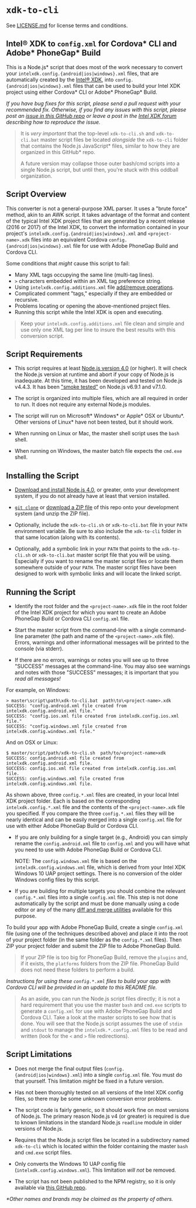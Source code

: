 `xdk-to-cli`
============
See [LICENSE.md](LICENSE.md) for license terms and conditions.


Intel® XDK to `config.xml` for Cordova\* CLI and Adobe\* PhoneGap\* Build
-------------------------------------------------------------------------
This is a Node.js\* script that does most of the work necessary to
convert your `intelxdk.config.{android|ios|windows}.xml` files, that
are automatically created by the [Intel® XDK](http://xdk.intel.com),
into `config.{android|ios|windows}.xml` files that can be used to
build your Intel XDK project using either Cordova\* CLI or
Adobe\* PhoneGap\* Build.

_If you have bug fixes for this script, please send a pull request
with your recommended fix. Otherwise, if you find any issues with this
script, please post an [issue in this GitHub repo][6] or leave a post
in the [Intel XDK forum][5] describing how to reproduce the issue._

> It is *very important* that the top-level `xdk-to-cli.sh` and
> `xdk-to-cli.bat` master script files be located *alongside* the
> `xdk-to-cli` folder that contains the Node.js JavaScript\* files,
> similar to how they are organized in this GitHub\* repo.
>
> A future version may collapse those outer bash/cmd scripts into
> a single Node.js script, but until then, you're stuck with this
> oddball organization.


Script Overview
---------------
This converter is not a general-purpose XML parser. It uses a
"brute force" method, akin to an AWK script. It takes advantage of
the format and content of the typical Intel XDK project files that
are generated by a recent release (2016 or 2017) of the Intel XDK,
to convert the information contained in your project's
`intelxdk.config.{android|ios|windows}.xml` and `<project-name>.xdk`
files into an equivalent Cordova `config.{android|ios|windows}.xml`
file for use with Adobe PhoneGap Build and Cordova CLI.

Some conditions that _might_ cause this script to fail:

* Many XML tags occupying the same line (multi-tag lines).
* `>` characters embedded within an XML tag preference string.
* Using `intelxdk.config.additions.xml` file [add/remove operations][1].
* Complicated comment "tags," especially if they are embedded or recursive.
* Problems locating or opening the above-mentioned project files.
* Running this script while the Intel XDK is open and executing.

> Keep your `intelxdk.config.additions.xml` file clean and simple and
> use only one XML tag per line to insure the best results with this
> conversion script.


Script Requirements
-------------------
* This script requires at least [Node.js version 4.0][2] (or higher). It will
  check the Node.js version at runtime and abort if your copy of Node.js is
  inadequate. At this time, it has been developed and tested on Node.js v4.4.3.
  It has been ["smoke tested"][7] on Node.js v6.9.1 and v7.1.0.

* The script is organized into multiple files, which are all required in
  order to run. It does not require any external Node.js modules.

* The script will run on Microsoft\* Windows\* or Apple\* OSX or Ubuntu\*.
  Other versions of Linux\* have not been tested, but it should work.

* When running on Linux or Mac, the master shell script uses the `bash` shell.

* When running on Windows, the master batch file expects the `cmd.exe` shell.


Installing the Script
---------------------
* [Download and install Node.js 4.0][2], or greater, onto your development
  system, if you do not already have at least that version installed.

* [`git clone`][3] or [download a ZIP file][4] of this repo onto your
  development system (and unzip the ZIP file).

* Optionally, include the `xdk-to-cli.sh` or `xdk-to-cli.bat` file in your
  `PATH` environment variable. Be sure to also include the `xdk-to-cli`
  folder in that same location (along with its contents).

* Optionally, add a symbolic link in your `PATH` that points to the
  `xdk-to-cli.sh` or `xdk-to-cli.bat` master script file that you will be
  using. Especially if you want to rename the master script files or locate
  them somewhere outside of your `PATH`. The master script files have been
  designed to work with symbolic links and will locate the linked script.


Running the Script
------------------
* Identify the root folder and the `<project-name>.xdk` file in the root
  folder of the Intel XDK project for which you want to create an Adobe
  PhoneGap Build or Cordova CLI `config.xml` file.

* Start the master script from the command-line with a single command-line
  parameter (the path and name of the `<project-name>.xdk` file). Errors,
  warnings and other informational messages will be printed to the console
  (via stderr).

* If there are no errors, warnings or notes you will see up to three
  "SUCCESS" messages at the command-line. You may also see warnings and
  notes with those "SUCCESS" messages; it is important that you
  _read all messages!_

For example, on Windows:
~~~
> master\script\path\xdk-to-cli.bat  path\to\<project-name>.xdk
SUCCESS: "config.android.xml file created from intelxdk.config.android.xml file."
SUCCESS: "config.ios.xml file created from intelxdk.config.ios.xml file."
SUCCESS: "config.windows.xml file created from intelxdk.config.windows.xml file."
~~~

And on OSX or Linux:
~~~
$ master/script/path/xdk-to-cli.sh  path/to/<project-name>xdk
SUCCESS: config.android.xml file created from intelxdk.config.android.xml file.
SUCCESS: config.ios.xml file created from intelxdk.config.ios.xml file.
SUCCESS: config.windows.xml file created from intelxdk.config.windows.xml file.
~~~

As shown above, three `config.*.xml` files are created, in your local Intel
XDK project folder. Each is based on the corresponding `intelxdk.config.*.xml`
file and the contents of the `<project-name>.xdk` file you specified. If you
compare the three `config.*.xml` files they will be nearly identical and can
be easily merged into a single `config.xml` file for use with either Adobe
PhoneGap Build or Cordova CLI.

* If you are only building for a single target (e.g., Android) you can simply
  rename the `config.android.xml` file to `config.xml` and you will have what
  you need to use with Adobe PhoneGap Build or Cordova CLI.

  NOTE: The `config.windows.xml` file is based on the `intelxdk.config.windows.xml`
  file, which is derived from your Intel XDK Windows 10 UAP project settings.
  There is no conversion of the older Windows config files by this script.

* If you are building for multiple targets you should combine the relevant
  `config.*.xml` files into a single `config.xml` file. This step is not done
  automatically by the script and must be done manually using a code editor
  or any of the many [diff and merge utilities][8] available for this purpose.

To build your app with Adobe PhoneGap Build, create a single `config.xml`
file (using one of the techniques described above) and place it into the root
of your project folder (in the same folder as the `config.*.xml` files).
Then ZIP your project folder and submit the ZIP file to Adobe PhoneGap Build.

> If your ZIP file is too big for PhoneGap Build, remove the `plugins` and, if
> it exists, the `platforms` folders from the ZIP file. PhoneGap Build does not
> need these folders to perform a build.

_Instructions for using these `config.*.xml` files to build your app with Cordova
CLI will be provided in an update to this README file._

> As an aside, you can run the Node.js script files directly; it is not a
> hard requirement that you use the master `bash` and `cmd.exe` scripts to
> generate a `config.xml` for use with Adobe PhoneGap Build and Cordova CLI.
> Take a look at the master scripts to see how that is done. You will see that
> the Node.js script assumes the use of `stdin` and `stdout` to manage the
> `intelxdk.*.config.xml` files to be read and written (look for the `<` and
> `>` file redirections).


Script Limitations
------------------
* Does not merge the final output files (`config.{android|ios|windows}.xml`)
  into a single `config.xml` file. You must do that yourself. This limitation
  _might_ be fixed in a future version.

* Has not been thoroughly tested on all versions of the Intel XDK config
  files, so there may be some unknown conversion error problems.

* The script code is fairly generic, so it should work fine on most versions
  of Node.js. The primary reason Node.js v4 (or greater) is required is due
  to known limitations in the standard Node.js `readline` module in older
  versions of Node.js.

* Requires that the Node.js script files be located in a subdirectory
  named `xdk-to-cli` which is located within the folder containing the
  master `bash` and `cmd.exe` script files.

* Only converts the Windows 10 UAP config file (`intelxdk.config.windows.xml`).
  This limitation _will not_ be removed.

* The script has not been published to the NPM registry, so it is only
  available via [this GitHub repo][3].


[1]: https://software.intel.com/en-us/xdk/docs/adding-special-build-options-to-your-xdk-cordova-app-with-the-intelxdk-config-additions-xml-file
[2]: https://nodejs.org/en/download/
[3]: https://github.com/xmnboy/xdk-to-cli.git
[4]: https://github.com/xmnboy/xdk-to-cli/archive/master.zip
[5]: https://software.intel.com/en-us/forums/intel-xdk
[6]: https://github.com/xmnboy/xdk-to-cli/issues
[7]: http://www.urbandictionary.com/define.php?term=smoke%20test
[8]: https://www.google.com/webhp?sourceid=chrome-instant&ion=1&espv=2&ie=UTF-8#q=diff%20and%20merge%20tools

_\*Other names and brands may be claimed as the property of others._
